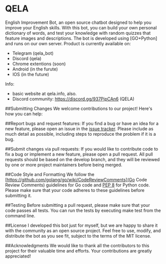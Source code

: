 # QELA
English Improvement Bot, an open source chatbot designed to help you improve your English skills. With this bot, you can build your own personal dictionary of words, and test your knowledge with random quizzes that feature images and descriptions. The bot is developed using [GO+Python] and runs on our own server. 
Product is currently available on:
- Telegram (qela_bot)
- Discord (qela)
- Chrome extentions (soon)
- Android (in the furute)
- IOS (in the future)

Info:
- basic website at qela.info, also. 
- Discord community: https://discord.gg/937PjpCAn6 (QELA)

##Submitting Changes
We welcome contributions to our project! Here's how you can help:

##Report bugs and request features:
If you find a bug or have an idea for a new feature, please open an issue in the [issue tracker](https://github.com/ttarinov/QELA/issues). Please include as much detail as possible, including steps to reproduce the problem if it is a bug.

##Submit changes via pull requests: 
If you would like to contribute code to fix a bug or implement a new feature, please open a pull request. All pull requests should be based on the develop branch, and they will be reviewed by one or more project maintainers before being merged.

##Code Style and Formatting
We follow the [https://github.com/golang/go/wiki/CodeReviewComments](Go Code Review Comments) guidelines for Go code and [PEP 8](https://peps.python.org/pep-0008/) for Python code. Please make sure that your code adheres to these guidelines before submitting it.

##Testing
Before submitting a pull request, please make sure that your code passes all tests. You can run the tests by executing make test from the command line.

##License
I developed this bot just for myself, but we are happy to share it with the community as an open source project. Feel free to use, modify, and distribute the bot as you see fit, subject to the terms of the MIT license.

##Acknowledgments
We would like to thank all the contributors to this project for their valuable time and efforts. Your contributions are greatly appreciated!
